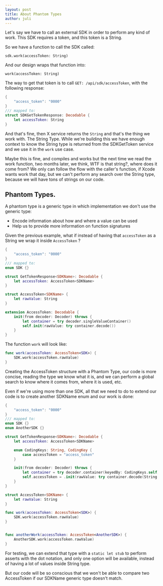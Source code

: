 ```yaml
---
layout: post
title: About Phantom Types
author: juli
---
```


Let's say we have to call an external SDK in order to perform any kind of work. This SDK requires a token, and this token is a String.

So we have a function to call the SDK called:

`sdk.work(accessToken: String)`

And our design wraps that function into:

`work(accessToken: String)`

The way to get that token is to call `GET: /api/sdk/accessToken`, with the following response:

```swift
{
    "access_token": "0000"
}
/// mapped to:
struct SDKGetTokenResponse: Decodable {
    let accessToken: String
}
```

And that's fine, then X service returns the `String` and that's the thing we work with. The String Type.
While we're building this we have enough context to know the String type is returned from the SDKGetToken service and we use it in the `work` use case. 

Maybe this is fine, and compiles and works but the next time we read the work function, two months later, we think, WTF is that string?, where does it come from? We only can follow the flow with the caller's function, if Xcode wants work that day, but we can't perform any search over the String type, because we will have tons of strings on our code.

## Phantom Types.

A phantom type is a generic type in which implementation we don't use the generic type:
- Encode information about how and where a value can be used
- Help us to provide more information on function signatures

Given the previous example, what if instead of having that `accessToken` as a String we wrap it inside `AccessToken` ?


```swift
{
    "access_token": "0000"
}
/// mapped to:
enum SDK {}

struct GetTokenResponse<SDKName>: Decodable {
    let accessToken: AccessToken<SDKName>
}

struct AccessToken<SDKName> {
    let rawValue: String
}

extension AccessToken: Decodable {
    init(from decoder: Decoder) throws {
        let container = try decoder.singleValueContainer()
        self.init(rawValue: try container.decode())
    }
}
```

The function `work` will look like:

```swift
func work(accessToken: AccessToken<SDK>) {
    SDK.work(accessToken.rawValue)
}
```

Creating the AccessToken structure with a Phantom Type, our code is more concise, reading the type we know what it is, and we can perform a global search to know where it comes from, where it is used, etc.

Even if we're using more than one SDK, all that we need to do to extend our code is to create another SDKName enum and our work is done:

```swift
{
    "access_token": "0000"
}
/// mapped to:
enum SDK {}
enum AnotherSDK {}

struct GetTokenResponse<SDKName>: Decodable {
    let accessToken: AccessToken<SDKName>

    enum CodingKeys: String, CodingKey {
        case accessToken = "access_token"
    }

    init(from decoder: Decoder) throws {
        let container = try decoder.container(keyedBy: CodingKeys.self)
        self.accessToken = .init(rawValue: try container.decode(String.self, forKey: .accessToken))
    }
}

struct AccessToken<SDKName> {
    let rawValue: String
}

func work(accessToken: AccessToken<SDK>) {
    SDK.work(accessToken.rawValue)
}


func anotherWork(accessToken: AccessToken<AnotherSDK>) {
    AnotherSDK.work(accessToken.rawValue)
}

```

For testing, we can extend that type with a `static let stub` to perform asserts with the dot notation, and only one option will be available, instead of having a lot of values inside String type. 

But our code will be so conscious that we won't be able to compare two AccessToken if our SDKName generic type doesn't match.
